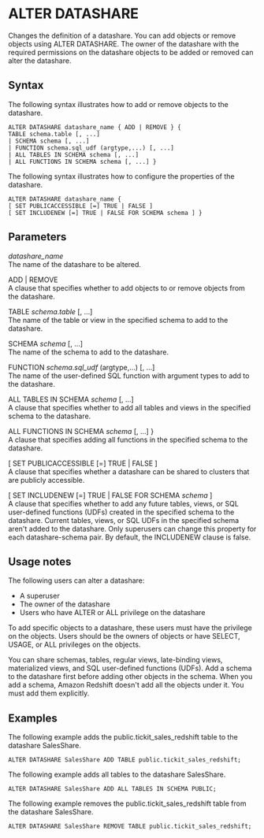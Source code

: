 # ALTER DATASHARE<a name="r_ALTER_DATASHARE"></a>

Changes the definition of a datashare\. You can add objects or remove objects using ALTER DATASHARE\. The owner of the datashare with the required permissions on the datashare objects to be added or removed can alter the datashare\.

## Syntax<a name="r_ALTER_DATASHARE-synopsis"></a>

The following syntax illustrates how to add or remove objects to the datashare\.

```
ALTER DATASHARE datashare_name { ADD | REMOVE } { 
TABLE schema.table [, ...] 
| SCHEMA schema [, ...] 
| FUNCTION schema.sql_udf (argtype,...) [, ...] 
| ALL TABLES IN SCHEMA schema [, ...] 
| ALL FUNCTIONS IN SCHEMA schema [, ...] }
```

The following syntax illustrates how to configure the properties of the datashare\.

```
ALTER DATASHARE datashare_name { 
[ SET PUBLICACCESSIBLE [=] TRUE | FALSE ] 
[ SET INCLUDENEW [=] TRUE | FALSE FOR SCHEMA schema ] }
```

## Parameters<a name="r_ALTER_DATASHARE-parameters"></a>

*datashare\_name*  
The name of the datashare to be altered\. 

ADD \| REMOVE  
A clause that specifies whether to add objects to or remove objects from the datashare\.

TABLE *schema*\.*table* \[, \.\.\.\]  
The name of the table or view in the specified schema to add to the datashare\.

SCHEMA *schema* \[, \.\.\.\]   
The name of the schema to add to the datashare\.

FUNCTION *schema*\.*sql\_udf* \(argtype,\.\.\.\) \[, \.\.\.\]  
The name of the user\-defined SQL function with argument types to add to the datashare\.

ALL TABLES IN SCHEMA *schema*  \[, \.\.\.\]   
A clause that specifies whether to add all tables and views in the specified schema to the datashare\.

ALL FUNCTIONS IN SCHEMA *schema* \[, \.\.\.\] \}  
A clause that specifies adding all functions in the specified schema to the datashare\.

\[ SET PUBLICACCESSIBLE \[=\] TRUE \| FALSE \]  
A clause that specifies whether a datashare can be shared to clusters that are publicly accessible\.

\[ SET INCLUDENEW \[=\] TRUE \| FALSE FOR SCHEMA *schema* \]  
A clause that specifies whether to add any future tables, views, or SQL user\-defined functions \(UDFs\) created in the specified schema to the datashare\. Current tables, views, or SQL UDFs in the specified schema aren't added to the datashare\. Only superusers can change this property for each datashare\-schema pair\. By default, the INCLUDENEW clause is false\. 

## Usage notes<a name="r_ALTER_DATASHARE_usage"></a>

The following users can alter a datashare:
+ A superuser
+ The owner of the datashare
+ Users who have ALTER or ALL privilege on the datashare

To add specific objects to a datashare, these users must have the privilege on the objects\. Users should be the owners of objects or have SELECT, USAGE, or ALL privileges on the objects\.

You can share schemas, tables, regular views, late\-binding views, materialized views, and SQL user\-defined functions \(UDFs\)\. Add a schema to the datashare first before adding other objects in the schema\. When you add a schema, Amazon Redshift doesn't add all the objects under it\. You must add them explicitly\. 

## Examples<a name="r_ALTER_DATASHARE_examples"></a>

The following example adds the public\.tickit\_sales\_redshift table to the datashare SalesShare\.

```
ALTER DATASHARE SalesShare ADD TABLE public.tickit_sales_redshift;
```

The following example adds all tables to the datashare SalesShare\.

```
ALTER DATASHARE SalesShare ADD ALL TABLES IN SCHEMA PUBLIC;
```

The following example removes the public\.tickit\_sales\_redshift table from the datashare SalesShare\.

```
ALTER DATASHARE SalesShare REMOVE TABLE public.tickit_sales_redshift;
```